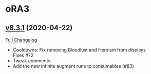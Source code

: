 # oRA3

## [v8.3.1](https://github.com/BigWigsMods/oRA3/tree/v8.3.1) (2020-04-22)
[Full Changelog](https://github.com/BigWigsMods/oRA3/compare/v8.3.0...v8.3.1)

- Cooldowns: Fix removing Bloodlust and Heroism from displays  
    Fixes #72  
- Tweak comments  
- Add the new infinite augment rune to consumables (#83)  
